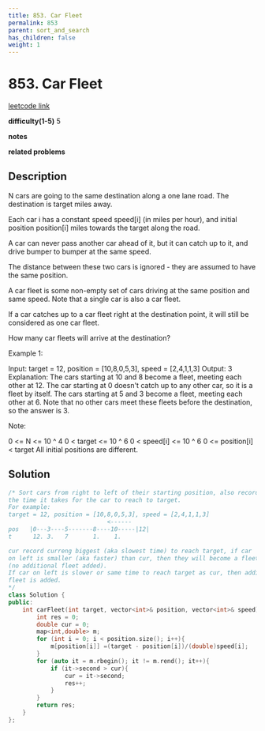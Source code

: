 ```yaml
---
title: 853. Car Fleet
permalink: 853
parent: sort_and_search
has_children: false
weight: 1
---
```

# 853. Car Fleet
[leetcode link](https://leetcode.com/problems/car-fleet/)

**difficulty(1-5)** 
5

**notes**   

**related problems**


## Description
N cars are going to the same destination along a one lane road.  The destination is target miles away.

Each car i has a constant speed speed[i] (in miles per hour), and initial position position[i] miles towards the target along the road.

A car can never pass another car ahead of it, but it can catch up to it, and drive bumper to bumper at the same speed.

The distance between these two cars is ignored - they are assumed to have the same position.

A car fleet is some non-empty set of cars driving at the same position and same speed.  Note that a single car is also a car fleet.

If a car catches up to a car fleet right at the destination point, it will still be considered as one car fleet.


How many car fleets will arrive at the destination?

 

Example 1:

Input: target = 12, position = [10,8,0,5,3], speed = [2,4,1,1,3]
Output: 3
Explanation:
The cars starting at 10 and 8 become a fleet, meeting each other at 12.
The car starting at 0 doesn't catch up to any other car, so it is a fleet by itself.
The cars starting at 5 and 3 become a fleet, meeting each other at 6.
Note that no other cars meet these fleets before the destination, so the answer is 3.

Note:

0 <= N <= 10 ^ 4
0 < target <= 10 ^ 6
0 < speed[i] <= 10 ^ 6
0 <= position[i] < target
All initial positions are different.

## Solution

```c++
/* Sort cars from right to left of their starting position, also record
the time it takes for the car to reach to target.
For example:
target = 12, position = [10,8,0,5,3], speed = [2,4,1,1,3]
                            <------ 
pos   |0---3----5-------8----10-----|12|
t      12. 3.   7       1.    1.     

cur record curreng biggest (aka slowest time) to reach target, if car
on left is smaller (aka faster) than cur, then they will become a fleet 
(no additional fleet added).
If car on left is slower or same time to reach target as cur, then additional
fleet is added.
*/
class Solution {
public:
    int carFleet(int target, vector<int>& position, vector<int>& speed) {
        int res = 0;
        double cur = 0;
        map<int,double> m;
        for (int i = 0; i < position.size(); i++){
            m[position[i]] =(target - position[i])/(double)speed[i];
        }
        for (auto it = m.rbegin(); it != m.rend(); it++){
            if (it->second > cur){
                cur = it->second;
                res++;
            }
        }
        return res;
    }
};
```


<!-- 
Default label
{: .label }

Blue label
{: .label .label-blue }

Stable
{: .label .label-green }

New release
{: .label .label-purple }

Coming soon
{: .label .label-yellow }

Deprecated
{: .label .label-red } -->
